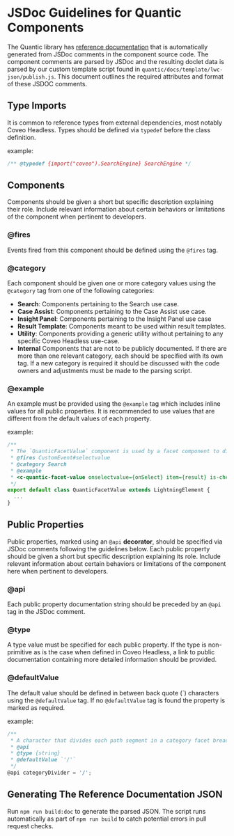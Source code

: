 # JSDoc Guidelines for Quantic Components

The Quantic library has [reference documentation](https://docs.coveo.com/en/quantic/latest/reference/) that is automatically generated from JSDoc comments in the component source code. The component comments are parsed by JSDoc and the resulting doclet data is parsed by our custom template script found in `quantic/docs/template/lwc-json/publish.js`. This document outlines the required attributes and format of these JSDOC comments.

## Type Imports

It is common to reference types from external dependencies, most notably Coveo Headless.
Types should be defined via `typedef` before the class definition.

example:

```js
/** @typedef {import("coveo").SearchEngine} SearchEngine */
```

## Components

Components should be given a short but specific description explaining their role. Include relevant information about certain behaviors or limitations of the component when pertinent to developers.

### @fires

Events fired from this component should be defined using the `@fires` tag.

### @category

Each component should be given one or more category values using the `@category` tag from one of the following categories:

- **Search**: Components pertaining to the Search use case.
- **Case Assist**: Components pertaining to the Case Assist use case.
- **Insight Panel**: Components pertaining to the Insight Panel use case
- **Result Template**: Components meant to be used within result templates.
- **Utility**: Components providing a generic utility without pertaining to any specific Coveo Headless use-case.
- **Internal** Components that are not to be publicly documented.
  If there are more than one relevant category, each should be specified with its own tag.
  If a new category is required it should be discussed with the code owners and adjustments must be made to the parsing script.

### @example

An example must be provided using the `@example` tag which includes inline values for all public properties. It is recommended to use values that are different from the default values of each property.

example:

```js
/**
 * The `QuanticFacetValue` component is used by a facet component to display a formatted facet value and the number of results with that value.
 * @fires CustomEvent#selectvalue
 * @category Search
 * @example
 * <c-quantic-facet-value onselectvalue={onSelect} item={result} is-checked={result.checked} display-as-link={displayAsLink} formatting-function={formattingFunction}></c-quantic-facet-value>
 */
export default class QuanticFacetValue extends LightningElement {
  ...
}
```

## Public Properties

Public properties, marked using an `@api` **decorator**, should be specified via JSDoc comments following the guidelines below.
Each public property should be given a short but specific description explaining its role. Include relevant information about certain behaviors or limitations of the component here when pertinent to developers.

### @api

Each public property documentation string should be preceded by an `@api` tag in the JSDoc comment.

### @type

A type value must be specified for each public property. If the type is non-primitive as is the case when defined in Coveo Headless, a link to public documentation containing more detailed information should be provided.

### @defaultValue

The default value should be defined in between back quote (\`) characters using the `@defaultValue` tag.
If no `@defaultValue` tag is found the property is marked as required.

example:

```js
/**
 * A character that divides each path segment in a category facet breadcrumb.
 * @api
 * @type {string}
 * @defaultValue `'/'`
 */
@api categoryDivider = '/';
```

## Generating The Reference Documentation JSON

Run `npm run build:doc` to generate the parsed JSON.
The script runs automatically as part of `npm run build` to catch potential errors in pull request checks.
